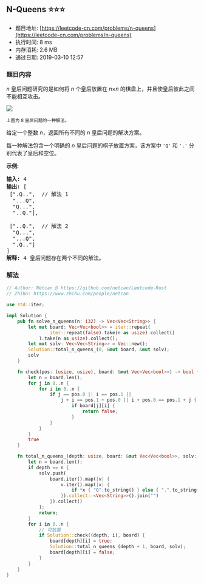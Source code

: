 ## N-Queens :star::star::star:
- 题目地址: [https://leetcode-cn.com/problems/n-queens](https://leetcode-cn.com/problems/n-queens)
- 执行时间: 8 ms 
- 内存消耗: 2.6 MB
- 通过日期: 2019-03-10 12:57

### 题目内容
<p><em>n </em>皇后问题研究的是如何将 <em>n</em> 个皇后放置在 <em>n</em>×<em>n</em> 的棋盘上，并且使皇后彼此之间不能相互攻击。</p>

<p><img src="https://assets.leetcode-cn.com/aliyun-lc-upload/uploads/2018/10/12/8-queens.png"></p>

<p><small>上图为 8 皇后问题的一种解法。</small></p>

<p>给定一个整数 <em>n</em>，返回所有不同的 <em>n </em>皇后问题的解决方案。</p>

<p>每一种解法包含一个明确的 <em>n</em> 皇后问题的棋子放置方案，该方案中 <code>'Q'</code> 和 <code>'.'</code> 分别代表了皇后和空位。</p>

<p><strong>示例:</strong></p>

<pre><strong>输入:</strong> 4
<strong>输出:</strong> [
 [".Q..",  // 解法 1
  "...Q",
  "Q...",
  "..Q."],

 ["..Q.",  // 解法 2
  "Q...",
  "...Q",
  ".Q.."]
]
<strong>解释:</strong> 4 皇后问题存在两个不同的解法。
</pre>


### 解法
```rust
// Author: Netcan @ https://github.com/netcan/Leetcode-Rust
// Zhihu: https://www.zhihu.com/people/netcan

use std::iter;

impl Solution {
    pub fn solve_n_queens(n: i32) -> Vec<Vec<String>> {
        let mut board: Vec<Vec<bool>> = iter::repeat(
                iter::repeat(false).take(n as usize).collect()
            ).take(n as usize).collect();
        let mut solv: Vec<Vec<String>> = Vec::new();
        Solution::total_n_queens_(0, &mut board, &mut solv);
        solv
    }

    fn check(pos: (usize, usize), board: &mut Vec<Vec<bool>>) -> bool {
        let n = board.len();
        for j in 0..n {
            for i in 0..n {
                if j == pos.0 || i == pos.1 ||
                    j + i == pos.1 + pos.0 || i + pos.0 == pos.1 + j {
                        if board[j][i] {
                            return false;
                        }
                }
            }
        }
        true
    }

    fn total_n_queens_(depth: usize, board: &mut Vec<Vec<bool>>, solv: &mut Vec<Vec<String>>) {
        let n = board.len();
        if depth == n {
            solv.push(
                board.iter().map(|v| {
                    v.iter().map(|x| {
                        if *x { "Q".to_string() } else { ".".to_string() }
                    }).collect::<Vec<String>>().join("")
                }).collect()
            );
            return;
        }
        for i in 0..n {
            // 可放置
            if Solution::check((depth, i), board) {
                board[depth][i] = true;
                Solution::total_n_queens_(depth + 1, board, solv);
                board[depth][i] = false;
            }
        }
    }
}

```
